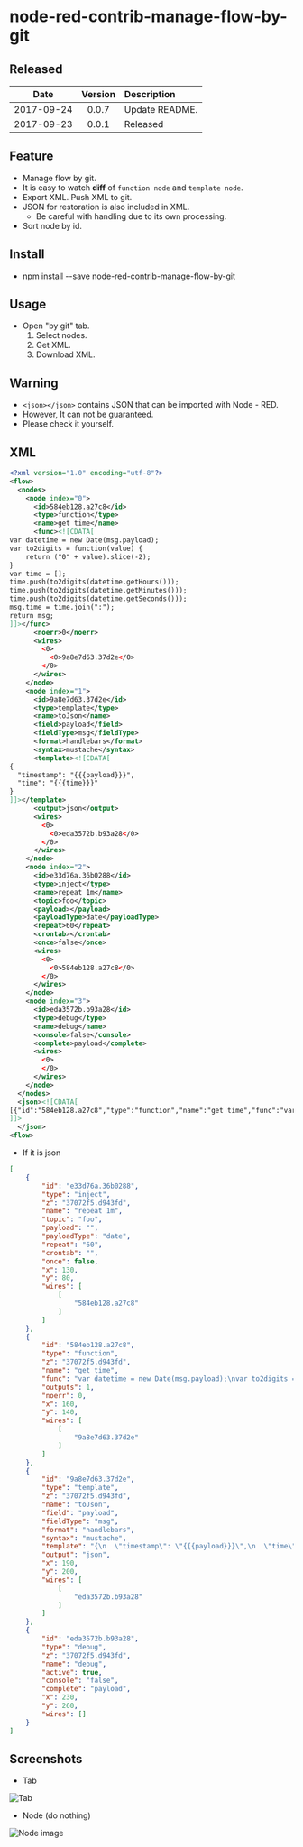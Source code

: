 # node-red-contrib-manage-flow-by-git

## Released

|Date|Version|Description|
|:--:|:--:|:--|
|2017-09-24|0.0.7|Update README.|
|2017-09-23|0.0.1|Released|


## Feature

- Manage flow by git.
- It is easy to watch **diff** of `function node` and `template node`.
- Export XML. Push XML to git.
- JSON for restoration is also included in XML.
  - Be careful with handling due to its own processing.
- Sort node by id.

## Install

- npm install --save node-red-contrib-manage-flow-by-git

## Usage

- Open "by git" tab.
  1. Select nodes.
  1. Get XML.
  1. Download XML.

## Warning

- `<json></json>` contains JSON that can be imported with Node - RED.
- However, It can not be guaranteed. 
- Please check it yourself.

## XML

```xml
<?xml version="1.0" encoding="utf-8"?>
<flow>
  <nodes>
    <node index="0">
      <id>584eb128.a27c8</id>
      <type>function</type>
      <name>get time</name>
      <func><![CDATA[
var datetime = new Date(msg.payload);
var to2digits = function(value) {
    return ("0" + value).slice(-2);
}
var time = [];
time.push(to2digits(datetime.getHours()));
time.push(to2digits(datetime.getMinutes()));
time.push(to2digits(datetime.getSeconds()));
msg.time = time.join(":");
return msg;
]]></func>
      <noerr>0</noerr>
      <wires>
        <0>
          <0>9a8e7d63.37d2e</0>
        </0>
      </wires>
    </node>
    <node index="1">
      <id>9a8e7d63.37d2e</id>
      <type>template</type>
      <name>toJson</name>
      <field>payload</field>
      <fieldType>msg</fieldType>
      <format>handlebars</format>
      <syntax>mustache</syntax>
      <template><![CDATA[
{
  "timestamp": "{{{payload}}}",
  "time": "{{{time}}}"
}
]]></template>
      <output>json</output>
      <wires>
        <0>
          <0>eda3572b.b93a28</0>
        </0>
      </wires>
    </node>
    <node index="2">
      <id>e33d76a.36b0288</id>
      <type>inject</type>
      <name>repeat 1m</name>
      <topic>foo</topic>
      <payload></payload>
      <payloadType>date</payloadType>
      <repeat>60</repeat>
      <crontab></crontab>
      <once>false</once>
      <wires>
        <0>
          <0>584eb128.a27c8</0>
        </0>
      </wires>
    </node>
    <node index="3">
      <id>eda3572b.b93a28</id>
      <type>debug</type>
      <name>debug</name>
      <console>false</console>
      <complete>payload</complete>
      <wires>
        <0>
        </0>
      </wires>
    </node>
  </nodes>
  <json><![CDATA[
[{"id":"584eb128.a27c8","type":"function","name":"get time","func":"var datetime = new Date(msg.payload);\nvar to2digits = function(value) {\n    return (\"0\" + value).slice(-2);\n}\nvar time = [];\ntime.push(to2digits(datetime.getHours()));\ntime.push(to2digits(datetime.getMinutes()));\ntime.push(to2digits(datetime.getSeconds()));\nmsg.time = time.join(\":\");\nreturn msg;","outputs":1,"noerr":"0","x":160,"y":140,"wires":[["9a8e7d63.37d2e"]]},{"id":"9a8e7d63.37d2e","type":"template","name":"toJson","field":"payload","fieldType":"msg","format":"handlebars","syntax":"mustache","template":"{\n  \"timestamp\": \"{{{payload}}}\",\n  \"time\": \"{{{time}}}\"\n}","output":"json","x":190,"y":200,"wires":[["eda3572b.b93a28"]]},{"id":"e33d76a.36b0288","type":"inject","name":"repeat 1m","topic":"foo","payload":"","payloadType":"date","repeat":"60","crontab":"","once":"false","x":130,"y":80,"wires":[["584eb128.a27c8"]]},{"id":"eda3572b.b93a28","type":"debug","name":"debug","active":true,"console":"false","complete":"payload","x":230,"y":260,"wires":[[]]}]
]]>
  </json>
<flow>
```

- If it is json

```json
[
    {
        "id": "e33d76a.36b0288",
        "type": "inject",
        "z": "37072f5.d943fd",
        "name": "repeat 1m",
        "topic": "foo",
        "payload": "",
        "payloadType": "date",
        "repeat": "60",
        "crontab": "",
        "once": false,
        "x": 130,
        "y": 80,
        "wires": [
            [
                "584eb128.a27c8"
            ]
        ]
    },
    {
        "id": "584eb128.a27c8",
        "type": "function",
        "z": "37072f5.d943fd",
        "name": "get time",
        "func": "var datetime = new Date(msg.payload);\nvar to2digits = function(value) {\n    return (\"0\" + value).slice(-2);\n}\nvar time = [];\ntime.push(to2digits(datetime.getHours()));\ntime.push(to2digits(datetime.getMinutes()));\ntime.push(to2digits(datetime.getSeconds()));\nmsg.time = time.join(\":\");\nreturn msg;",
        "outputs": 1,
        "noerr": 0,
        "x": 160,
        "y": 140,
        "wires": [
            [
                "9a8e7d63.37d2e"
            ]
        ]
    },
    {
        "id": "9a8e7d63.37d2e",
        "type": "template",
        "z": "37072f5.d943fd",
        "name": "toJson",
        "field": "payload",
        "fieldType": "msg",
        "format": "handlebars",
        "syntax": "mustache",
        "template": "{\n  \"timestamp\": \"{{{payload}}}\",\n  \"time\": \"{{{time}}}\"\n}",
        "output": "json",
        "x": 190,
        "y": 200,
        "wires": [
            [
                "eda3572b.b93a28"
            ]
        ]
    },
    {
        "id": "eda3572b.b93a28",
        "type": "debug",
        "z": "37072f5.d943fd",
        "name": "debug",
        "active": true,
        "console": "false",
        "complete": "payload",
        "x": 230,
        "y": 260,
        "wires": []
    }
]
```


## Screenshots

- Tab

![Tab](./screenshots/tab.png)

- Node (do nothing)

![Node image](./screenshots/node.png)

